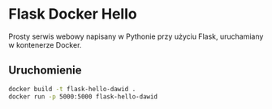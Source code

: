 # Flask Docker Hello

Prosty serwis webowy napisany w Pythonie przy użyciu Flask, uruchamiany w kontenerze Docker.

## Uruchomienie

```bash
docker build -t flask-hello-dawid .
docker run -p 5000:5000 flask-hello-dawid
